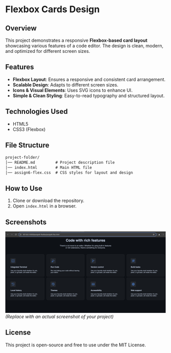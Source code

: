 # Flexbox Cards Design

## Overview
This project demonstrates a responsive **Flexbox-based card layout** showcasing various features of a code editor. The design is clean, modern, and optimized for different screen sizes.

## Features
- **Flexbox Layout**: Ensures a responsive and consistent card arrangement.
- **Scalable Design**: Adapts to different screen sizes.
- **Icons & Visual Elements**: Uses SVG icons to enhance UI.
- **Simple & Clean Styling**: Easy-to-read typography and structured layout.

## Technologies Used
- HTML5
- CSS3 (Flexbox)

## File Structure
```
project-folder/
│── README.md         # Project description file
│── index.html        # Main HTML file
│── assign6-flex.css  # CSS styles for layout and design
```

## How to Use
1. Clone or download the repository.
2. Open `index.html` in a browser.

## Screenshots
![Flexbox Cards](cards.png) *(Replace with an actual screenshot of your project)*

## License
This project is open-source and free to use under the MIT License.

